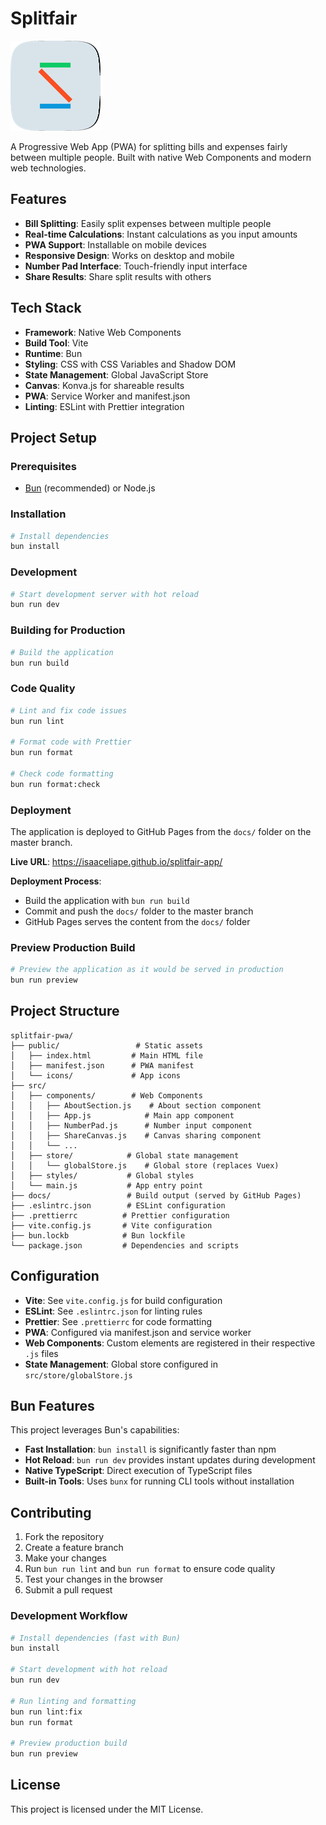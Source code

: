 # Splitfair

![Splitfair Logo](https://github.com/isaaceliape/splitfair-app/blob/master/public/icon-144x144.png?raw=true)

A Progressive Web App (PWA) for splitting bills and expenses fairly between multiple people. Built with native Web Components and modern web technologies.

## Features

- **Bill Splitting**: Easily split expenses between multiple people
- **Real-time Calculations**: Instant calculations as you input amounts
- **PWA Support**: Installable on mobile devices
- **Responsive Design**: Works on desktop and mobile
- **Number Pad Interface**: Touch-friendly input interface
- **Share Results**: Share split results with others

## Tech Stack

- **Framework**: Native Web Components
- **Build Tool**: Vite
- **Runtime**: Bun
- **Styling**: CSS with CSS Variables and Shadow DOM
- **State Management**: Global JavaScript Store
- **Canvas**: Konva.js for shareable results
- **PWA**: Service Worker and manifest.json
- **Linting**: ESLint with Prettier integration

## Project Setup

### Prerequisites

- [Bun](https://bun.sh/) (recommended) or Node.js

### Installation

```bash
# Install dependencies
bun install
```

### Development

```bash
# Start development server with hot reload
bun run dev
```

### Building for Production

```bash
# Build the application
bun run build
```

### Code Quality

```bash
# Lint and fix code issues
bun run lint

# Format code with Prettier
bun run format

# Check code formatting
bun run format:check
```

### Deployment

The application is deployed to GitHub Pages from the `docs/` folder on the master branch.

**Live URL**: https://isaaceliape.github.io/splitfair-app/

**Deployment Process**:

- Build the application with `bun run build`
- Commit and push the `docs/` folder to the master branch
- GitHub Pages serves the content from the `docs/` folder

### Preview Production Build

```bash
# Preview the application as it would be served in production
bun run preview
```

## Project Structure

```
splitfair-pwa/
├── public/                 # Static assets
│   ├── index.html         # Main HTML file
│   ├── manifest.json      # PWA manifest
│   └── icons/             # App icons
├── src/
│   ├── components/        # Web Components
│   │   ├── AboutSection.js    # About section component
│   │   ├── App.js            # Main app component
│   │   ├── NumberPad.js      # Number input component
│   │   ├── ShareCanvas.js    # Canvas sharing component
│   │   └── ...
│   ├── store/            # Global state management
│   │   └── globalStore.js    # Global store (replaces Vuex)
│   ├── styles/           # Global styles
│   └── main.js           # App entry point
├── docs/                 # Build output (served by GitHub Pages)
├── .eslintrc.json        # ESLint configuration
├── .prettierrc          # Prettier configuration
├── vite.config.js       # Vite configuration
├── bun.lockb            # Bun lockfile
└── package.json         # Dependencies and scripts
```

## Configuration

- **Vite**: See `vite.config.js` for build configuration
- **ESLint**: See `.eslintrc.json` for linting rules
- **Prettier**: See `.prettierrc` for code formatting
- **PWA**: Configured via manifest.json and service worker
- **Web Components**: Custom elements are registered in their respective `.js` files
- **State Management**: Global store configured in `src/store/globalStore.js`

## Bun Features

This project leverages Bun's capabilities:

- **Fast Installation**: `bun install` is significantly faster than npm
- **Hot Reload**: `bun run dev` provides instant updates during development
- **Native TypeScript**: Direct execution of TypeScript files
- **Built-in Tools**: Uses `bunx` for running CLI tools without installation

## Contributing

1. Fork the repository
2. Create a feature branch
3. Make your changes
4. Run `bun run lint` and `bun run format` to ensure code quality
5. Test your changes in the browser
6. Submit a pull request

### Development Workflow

```bash
# Install dependencies (fast with Bun)
bun install

# Start development with hot reload
bun run dev

# Run linting and formatting
bun run lint:fix
bun run format

# Preview production build
bun run preview
```

## License

This project is licensed under the MIT License.

